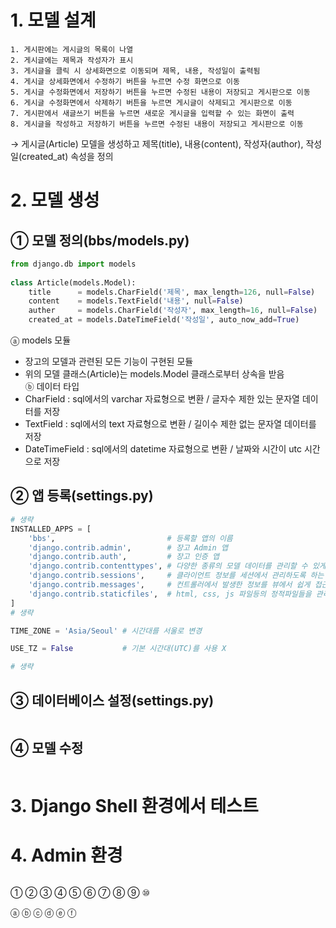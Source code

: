# 1. 모델 설계
~~~
1. 게시판에는 게시글의 목록이 나열
2. 게시글에는 제목과 작성자가 표시
3. 게시글을 클릭 시 상세화면으로 이동되며 제목, 내용, 작성일이 출력됨
4. 게시글 상세화면에서 수정하기 버튼을 누르면 수정 화면으로 이동
5. 게시글 수정화면에서 저장하기 버튼을 누르면 수정된 내용이 저장되고 게시판으로 이동
6. 게시글 수정화면에서 삭제하기 버튼을 누르면 게시글이 삭제되고 게시판으로 이동
7. 게시판에서 새글쓰기 버튼을 누르면 새로운 게시글을 입력할 수 있는 화면이 출력
8. 게시글을 작성하고 저장하기 버튼을 누르면 수정된 내용이 저장되고 게시판으로 이동
~~~
→ 게시글(Article) 모델을 생성하고 제목(title), 내용(content), 작성자(author), 작성일(created_at) 속성을 정의  

# 2. 모델 생성
## ① 모델 정의(bbs/models.py)
~~~python
from django.db import models
  
class Article(models.Model):
    title      = models.CharField('제목', max_length=126, null=False)
    content    = models.TextField('내용', null=False)                  
    auther     = models.CharField('작성자', max_length=16, null=False) 
    created_at = models.DateTimeField('작성일', auto_now_add=True)     
~~~
ⓐ models 모듈  
- 장고의 모델과 관련된 모든 기능이 구현된 모듈  
- 위의 모델 클래스(Article)는 models.Model 클래스로부터 상속을 받음  
ⓑ 데이터 타입
- CharField : sql에서의 varchar 자료형으로 변환 / 글자수 제한 있는 문자열 데이터를 저장  
- TextField : sql에서의 text 자료형으로 변환 / 길이수 제한 없는 문자열 데이터를 저장  
- DateTimeField : sql에서의 datetime 자료형으로 변환 / 날짜와 시간이 utc 시간으로 저장  
## ② 앱 등록(settings.py)
~~~python
# 생략
INSTALLED_APPS = [
    'bbs',                         # 등록할 앱의 이름
    'django.contrib.admin',        # 장고 Admin 앱
    'django.contrib.auth',         # 장고 인증 앱
    'django.contrib.contenttypes', # 다양한 종류의 모델 데이터를 관리할 수 있게 도와주는 앱
    'django.contrib.sessions',     # 클라이언트 정보를 세션에서 관리하도록 하는 프레임워크
    'django.contrib.messages',     # 컨트롤러에서 발생한 정보를 뷰에서 쉽게 접근하도록 연결하는 프레임워크
    'django.contrib.staticfiles',  # html, css, js 파일등의 정적파일들을 관리해주는 프레임워크
]
# 생략

TIME_ZONE = 'Asia/Seoul' # 시간대를 서울로 변경

USE_TZ = False           # 기본 시간대(UTC)를 사용 X

# 생략
~~~
## ③ 데이터베이스 설정(settings.py)
~~~python
~~~
## ④ 모델 수정
~~~python
~~~

# 3. Django Shell 환경에서 테스트

# 4. Admin 환경

~~~python
~~~
①
②
③
④
⑤
⑥
⑦
⑧
⑨
⑩

ⓐ 
ⓑ 
ⓒ 
ⓓ 
ⓔ 
ⓕ 
